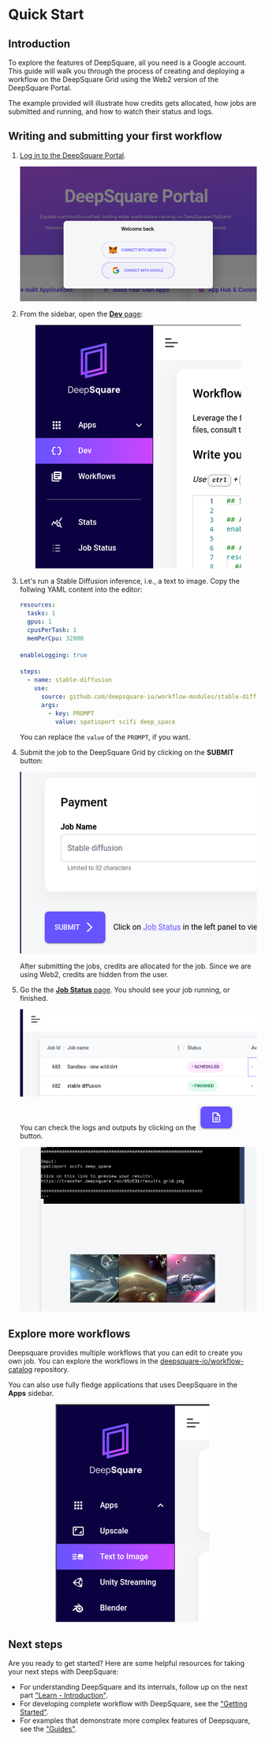 # Quick Start

## Introduction

To explore the features of DeepSquare, all you need is a Google account. This guide will walk you through the process of creating and deploying a workflow on the DeepSquare Grid using the Web2 version of the DeepSquare Portal.

The example provided will illustrate how credits gets allocated, how jobs are submitted and running, and how to watch their status and logs.

## Writing and submitting your first workflow

1. [Log in to the DeepSquare Portal](https://app.deepsquare.run).

   <center>

   ![image-20240111185515478](./000-quick-start.assets/image-20240111185515478.png)

   </center>

2. From the sidebar, open the [**Dev** page](https://app.deepsquare.run/sandbox):

   <center>

   ![image-20240111190120949](./000-quick-start.assets/image-20240111190120949.png)

   </center>

3. Let's run a Stable Diffusion inference, i.e., a text to image. Copy the follwing YAML content into the editor:

   ```yaml
   resources:
     tasks: 1
     gpus: 1
     cpusPerTask: 1
     memPerCpu: 32000
   
   enableLogging: true
   
   steps:
     - name: stable-diffusion
       use:
         source: github.com/deepsquare-io/workflow-modules/stable-diffusion@v1
         args:
           - key: PROMPT
             value: spatioport scifi deep_space
   
   ```

   You can replace the `value` of the `PROMPT`, if you want.

4. Submit the job to the DeepSquare Grid by clicking on the **SUBMIT** button:

   <center>

   ![image-20240111190436467](./000-quick-start.assets/image-20240111190436467.png)

   </center>

   After submitting the jobs, credits are allocated for the job. Since we are using Web2, credits are hidden from the user.

5. Go the the [**Job Status** page](https://app.deepsquare.run/status). You should see your job running, or finished.

   <center>

   ![image-20240111191135087](./000-quick-start.assets/image-20240111191135087.png)

   </center>

   You can check the logs and outputs by clicking on the ![image-20240111191215557](./000-quick-start.assets/image-20240111191215557.png) button.

   <center>

   ![image-20240111191334343](./000-quick-start.assets/image-20240111191334343.png)

   </center>

## Explore more workflows

Deepsquare provides multiple workflows that you can edit to create you own job. You can explore the workflows in the [deepsquare-io/workflow-catalog](https://github.com/deepsquare-io/workflow-catalog) repository.

You can also use fully fledge applications that uses DeepSquare in the **Apps** sidebar.

<center>

![image-20240111191723873](./000-quick-start.assets/image-20240111191723873.png)

</center>

## Next steps

Are you ready to get started? Here are some helpful resources for taking your next steps with DeepSquare:

- For understanding DeepSquare and its internals, follow up on the next part ["Learn - Introduction"](/workflow/learn/introduction).
- For developing complete workflow with DeepSquare, see the ["Getting Started"](/workflow/getting-started/introduction).
- For examples that demonstrate more complex features of Deepsquare, see the ["Guides"](/workflow/guides/overview).
